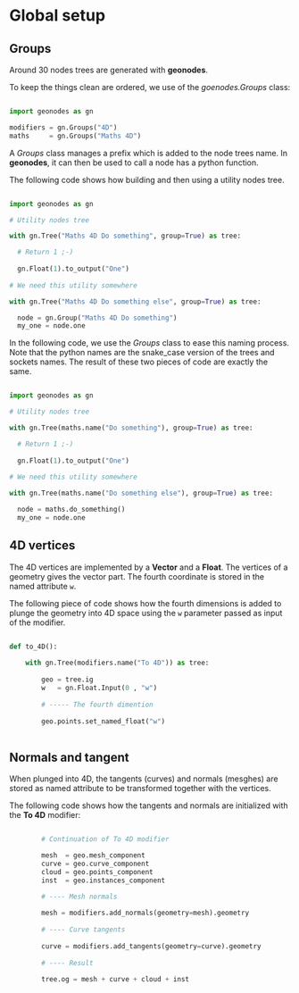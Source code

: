 # Global setup

## Groups

Around 30 nodes trees are generated with **geonodes**.

To keep the things clean are ordered, we use of the *goenodes.Groups* class:

``` python

import geonodes as gn

modifiers = gn.Groups("4D")
maths     = gn.Groups("Maths 4D")

```

A *Groups* class manages a prefix which is added to the node trees name.
In **geonodes**, it can then be used to call a node has a python function.

The following code shows how building and then using a utility nodes tree.

``` python

import geonodes as gn

# Utility nodes tree

with gn.Tree("Maths 4D Do something", group=True) as tree:

  # Return 1 ;-)
  
  gn.Float(1).to_output("One")
  
# We need this utility somewhere

with gn.Tree("Maths 4D Do something else", group=True) as tree:

  node = gn.Group("Maths 4D Do something")
  my_one = node.one

```

In the following code, we use the *Groups* class to ease this naming process.
Note that the python names are the snake_case version of the trees and sockets names.
The result of these two pieces of code are exactly the same.

``` python

import geonodes as gn

# Utility nodes tree

with gn.Tree(maths.name("Do something"), group=True) as tree:

  # Return 1 ;-)
  
  gn.Float(1).to_output("One")
  
# We need this utility somewhere

with gn.Tree(maths.name("Do something else"), group=True) as tree:

  node = maths.do_something()
  my_one = node.one

```

## 4D vertices

The 4D vertices are implemented by a **Vector** and a **Float**.
The vertices of a geometry gives the vector part. The fourth coordinate is stored in the named attribute `w`.

The following piece of code shows how the fourth dimensions is added to plunge the geometry into 4D space using the
`w` parameter passed as input of the modifier.

``` python

def to_4D():
    
    with gn.Tree(modifiers.name("To 4D")) as tree:
        
        geo = tree.ig
        w   = gn.Float.Input(0 , "w")
        
        # ----- The fourth dimention
        
        geo.points.set_named_float("w")
        
```

## Normals and tangent

When plunged into 4D, the tangents (curves) and normals (mesghes) are stored as named attribute to be transformed together with
the vertices.

The following code shows how the tangents and normals are initialized with the **To 4D** modifier:

``` python

        # Continuation of To 4D modifier

        mesh  = geo.mesh_component
        curve = geo.curve_component
        cloud = geo.points_component
        inst  = geo.instances_component

        # ---- Mesh normals
        
        mesh = modifiers.add_normals(geometry=mesh).geometry
        
        # ---- Curve tangents
        
        curve = modifiers.add_tangents(geometry=curve).geometry
            
        # ---- Result
        
        tree.og = mesh + curve + cloud + inst

```






  
 



